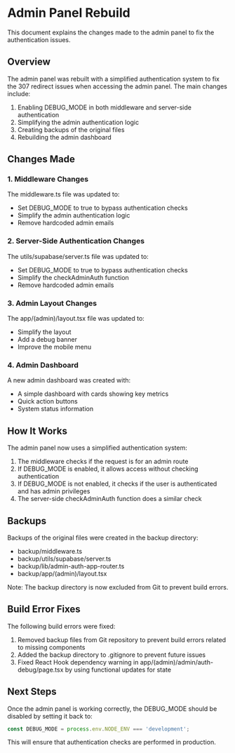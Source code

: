 # Admin Panel Rebuild

This document explains the changes made to the admin panel to fix the authentication issues.

## Overview

The admin panel was rebuilt with a simplified authentication system to fix the 307 redirect issues when accessing the admin panel. The main changes include:

1. Enabling DEBUG_MODE in both middleware and server-side authentication
2. Simplifying the admin authentication logic
3. Creating backups of the original files
4. Rebuilding the admin dashboard

## Changes Made

### 1. Middleware Changes

The middleware.ts file was updated to:
- Set DEBUG_MODE to true to bypass authentication checks
- Simplify the admin authentication logic
- Remove hardcoded admin emails

### 2. Server-Side Authentication Changes

The utils/supabase/server.ts file was updated to:
- Set DEBUG_MODE to true to bypass authentication checks
- Simplify the checkAdminAuth function
- Remove hardcoded admin emails

### 3. Admin Layout Changes

The app/(admin)/layout.tsx file was updated to:
- Simplify the layout
- Add a debug banner
- Improve the mobile menu

### 4. Admin Dashboard

A new admin dashboard was created with:
- A simple dashboard with cards showing key metrics
- Quick action buttons
- System status information

## How It Works

The admin panel now uses a simplified authentication system:

1. The middleware checks if the request is for an admin route
2. If DEBUG_MODE is enabled, it allows access without checking authentication
3. If DEBUG_MODE is not enabled, it checks if the user is authenticated and has admin privileges
4. The server-side checkAdminAuth function does a similar check

## Backups

Backups of the original files were created in the backup directory:
- backup/middleware.ts
- backup/utils/supabase/server.ts
- backup/lib/admin-auth-app-router.ts
- backup/app/(admin)/layout.tsx

Note: The backup directory is now excluded from Git to prevent build errors.

## Build Error Fixes

The following build errors were fixed:

1. Removed backup files from Git repository to prevent build errors related to missing components
2. Added the backup directory to .gitignore to prevent future issues
3. Fixed React Hook dependency warning in app/(admin)/admin/auth-debug/page.tsx by using functional updates for state

## Next Steps

Once the admin panel is working correctly, the DEBUG_MODE should be disabled by setting it back to:

```typescript
const DEBUG_MODE = process.env.NODE_ENV === 'development';
```

This will ensure that authentication checks are performed in production.
